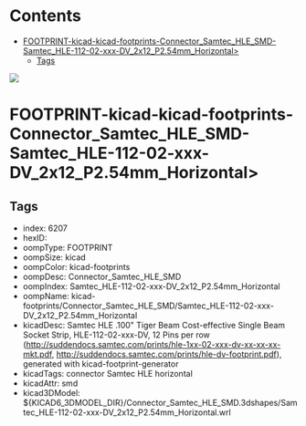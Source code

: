 



Contents
========

* [FOOTPRINT-kicad-kicad-footprints-Connector_Samtec_HLE_SMD-Samtec_HLE-112-02-xxx-DV_2x12_P2.54mm_Horizontal>](#footprint-kicad-kicad-footprints-connector_samtec_hle_smd-samtec_hle-112-02-xxx-dv_2x12_p254mm_horizontal)
	* [Tags](#tags)
  
![][im]
# FOOTPRINT-kicad-kicad-footprints-Connector_Samtec_HLE_SMD-Samtec_HLE-112-02-xxx-DV_2x12_P2.54mm_Horizontal>

## Tags

- index: 6207
- hexID: 
- oompType: FOOTPRINT
- oompSize: kicad
- oompColor: kicad-footprints
- oompDesc: Connector_Samtec_HLE_SMD
- oompIndex: Samtec_HLE-112-02-xxx-DV_2x12_P2.54mm_Horizontal
- oompName: kicad-footprints/Connector_Samtec_HLE_SMD/Samtec_HLE-112-02-xxx-DV_2x12_P2.54mm_Horizontal
- kicadDesc: Samtec HLE .100" Tiger Beam Cost-effective Single Beam Socket Strip, HLE-112-02-xxx-DV, 12 Pins per row (http://suddendocs.samtec.com/prints/hle-1xx-02-xxx-dv-xx-xx-xx-mkt.pdf, http://suddendocs.samtec.com/prints/hle-dv-footprint.pdf), generated with kicad-footprint-generator
- kicadTags: connector Samtec HLE horizontal
- kicadAttr: smd
- kicad3DModel: ${KICAD6_3DMODEL_DIR}/Connector_Samtec_HLE_SMD.3dshapes/Samtec_HLE-112-02-xxx-DV_2x12_P2.54mm_Horizontal.wrl



[im]: image.png
